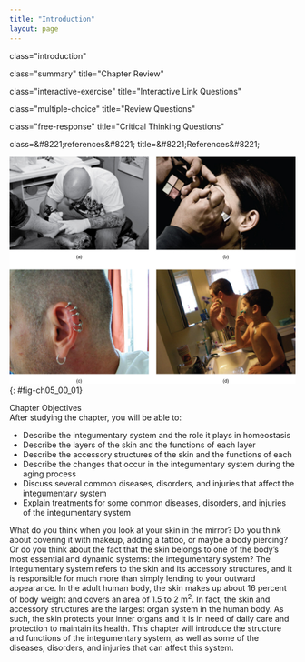 ```yaml
---
title: "Introduction"
layout: page
---
```



<cnx-pi data-type="cnx.flag.introduction"> class="introduction" </cnx-pi>

<cnx-pi data-type="cnx.eoc">class="summary" title="Chapter Review"</cnx-pi>

<cnx-pi data-type="cnx.eoc">class="interactive-exercise" title="Interactive Link Questions"</cnx-pi>

<cnx-pi data-type="cnx.eoc">class="multiple-choice" title="Review Questions" </cnx-pi>

<cnx-pi data-type="cnx.eoc">class="free-response" title="Critical Thinking Questions"</cnx-pi>

<cnx-pi data-type="cnx.eoc">class=&amp;#8221;references&amp;#8221; title=&amp;#8221;References&amp;#8221;</cnx-pi>

 ![Photo A shows a person getting a tattoo on the foot. Photo B shows a woman getting her eyebrows groomed. Photo C shows a person&#x2019;s ear, with five earrings in the upper part and one in the lobe. Photo D shows a man and a boy shaving their faces.](../resources/500_Splash_Image.jpg "Your skin is a vital part of your life and appearance (a&#x2013;d). Some people choose to embellish it with tattoos (a), makeup (b), and even piercings (c). (credit a: Steve Teo; credit b: &#x201C;spaceodissey&#x201D;/flickr; credit c: Mark/flickr; credit d: Lisa Schaffer)"){: #fig-ch05_00_01}

<div data-type="note" id="eip-637" class="note chapter-objectives" markdown="1">
<div data-type="title" class="title">
Chapter Objectives
</div>
After studying the chapter, you will be able to:

* Describe the integumentary system and the role it plays in homeostasis
* Describe the layers of the skin and the functions of each layer
* Describe the accessory structures of the skin and the functions of each
* Describe the changes that occur in the integumentary system during the aging process
* Discuss several common diseases, disorders, and injuries that affect the integumentary system
* Explain treatments for some common diseases, disorders, and injuries of the integumentary system

</div>

What do you think when you look at your skin in the mirror? Do you think about covering it with makeup, adding a tattoo, or maybe a body piercing? Or do you think about the fact that the skin belongs to one of the body’s most essential and dynamic systems: the integumentary system? The integumentary system refers to the skin and its accessory structures, and it is responsible for much more than simply lending to your outward appearance. In the adult human body, the skin makes up about 16 percent of body weight and covers an area of 1.5 to 2 m<sup>2</sup>. In fact, the skin and accessory structures are the largest organ system in the human body. As such, the skin protects your inner organs and it is in need of daily care and protection to maintain its health. This chapter will introduce the structure and functions of the integumentary system, as well as some of the diseases, disorders, and injuries that can affect this system.


